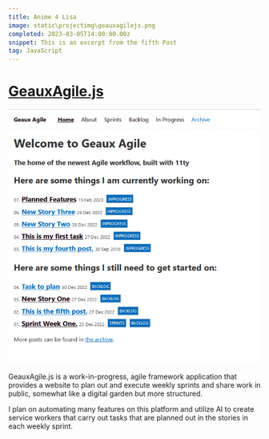 ```yaml
---
title: Anime 4 Lisa
image: static\projectimg\geauxagilejs.png
completed: 2023-03-05T14:00:00.00z
snippet: This is an excerpt from the fifth Post
tag: JavaScript
---
```


# [GeauxAgile.js](https://geauxagilejs.netlify.app/)

![GeauxAgile.js Homepage](../static/projectimg/geauxagilejs.png)

GeauxAgile.js is a work-in-progress, agile framework application that provides a website to plan out and execute weekly sprints and share work in public, somewhat like a digital garden but more structured.

I plan on automating many features on this platform and utilize AI to create service workers that carry out tasks that are planned out in the stories in each weekly sprint.
